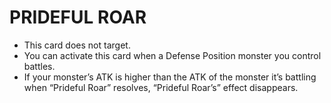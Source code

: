 # PRIDEFUL ROAR

*   This card does not target.
*   You can activate this card when a Defense Position monster you control battles.
*   If your monster’s ATK is higher than the ATK of the monster it’s battling when “Prideful Roar” resolves, “Prideful Roar’s” effect disappears.

